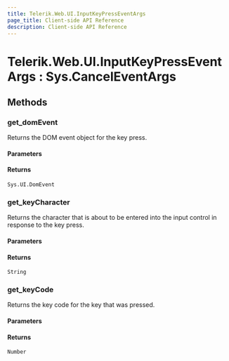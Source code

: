 ```yaml
---
title: Telerik.Web.UI.InputKeyPressEventArgs
page_title: Client-side API Reference
description: Client-side API Reference
---
```


# Telerik.Web.UI.InputKeyPressEventArgs : Sys.CancelEventArgs 

## Methods

###  get_domEvent

Returns the DOM event object for the key press. 

#### Parameters

#### Returns

`Sys.UI.DomEvent` 

###  get_keyCharacter

Returns the character that is about to be entered into the input control in response to the key press. 

#### Parameters

#### Returns

`String` 

###  get_keyCode

Returns the key code for the key that was pressed.

#### Parameters

#### Returns

`Number` 



